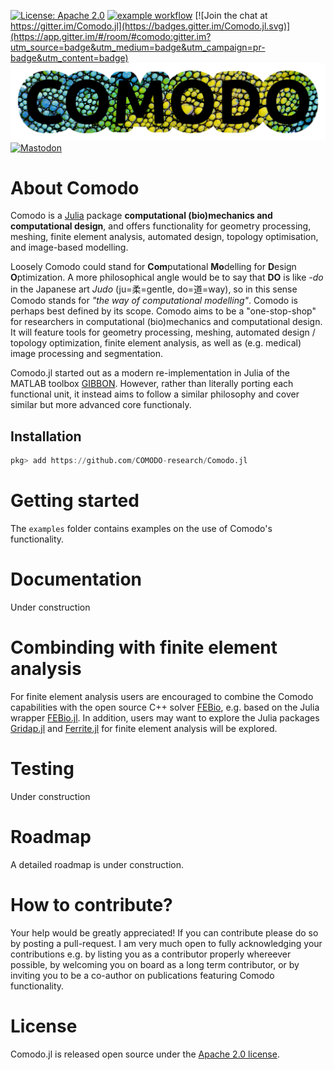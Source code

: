 [![License: Apache 2.0](https://img.shields.io/badge/License-Apache-blue.svg)](https://github.com/COMODO-research/Comodo.jl/blob/main/LICENSE)
[![example workflow](https://github.com/COMODO-research/Comodo.jl/actions/workflows/test.yml/badge.svg)](https://github.com/COMODO-research/Comodo.jl/blob/main/.github/workflows/test.yml) 
[![Join the chat at https://gitter.im/Comodo.jl](https://badges.gitter.im/Comodo.jl.svg)](https://app.gitter.im/#/room/#comodo:gitter.im?utm_source=badge&utm_medium=badge&utm_campaign=pr-badge&utm_content=badge)
![](assets/img/COMODO.png)
[![Mastodon](https://img.shields.io/badge/-MASTODON-%232B90D9?style=for-the-badge&logo=mastodon&logoColor=white)](https://fosstodon.org/@kevinmoerman) 




# About Comodo
Comodo is a [Julia](https://julialang.org/) package **computational (bio)mechanics and computational design**, and offers functionality for geometry processing, meshing, finite element analysis, automated design, topology optimisation, and image-based modelling. 

Loosely Comodo could stand for **Com**putational **Mo**delling for **D**esign **O**ptimization. A more philosophical angle would be to say that **DO** is like *-do* in the Japanese art *Judo* (ju=柔=gentle, do=道=way), so in this sense Comodo stands for *"the way of computational modelling"*. Comodo is perhaps best defined by its scope. Comodo aims to be a "one-stop-shop" for researchers in computational (bio)mechanics and computational design. It will feature tools for geometry processing, meshing, automated design / topology optimization, finite element analysis, as well as (e.g. medical) image processing and segmentation. 

Comodo.jl started out as a modern re-implementation in Julia of the MATLAB toolbox [GIBBON](https://github.com/gibbonCode/GIBBON). However, rather than literally porting each functional unit, it instead aims to follow a similar philosophy and cover similar but more advanced core functionaly.

## Installation
```julia
pkg> add https://github.com/COMODO-research/Comodo.jl
```
# Getting started
The `examples` folder contains examples on the use of Comodo's functionality. 

# Documentation 
Under construction

# Combinding with finite element analysis
For finite element analysis users are encouraged to combine the Comodo capabilities with the open source C++ solver [FEBio](https://febio.org/), e.g. based on the Julia wrapper [FEBio.jl](https://github.com/febiosoftware/FEBio.jl). In addition, users may want to explore the Julia packages [Gridap.jl](https://github.com/gridap/Gridap.jl) and [Ferrite.jl](https://github.com/Ferrite-FEM/Ferrite.jl) for finite element analysis will be explored. 

# Testing 
Under construction

# Roadmap
A detailed roadmap is under construction. 

# How to contribute? 
Your help would be greatly appreciated! If you can contribute please do so by posting a pull-request. I am very much open to fully acknowledging your contributions e.g. by listing you as a contributor properly whereever possible, by welcoming you on board as a long term contributor, or by inviting you to be a co-author on publications featuring Comodo functionality. 

# License 
Comodo.jl is released open source under the [Apache 2.0 license](https://github.com/COMODO-research/Comodo.jl/blob/main/LICENSE).
